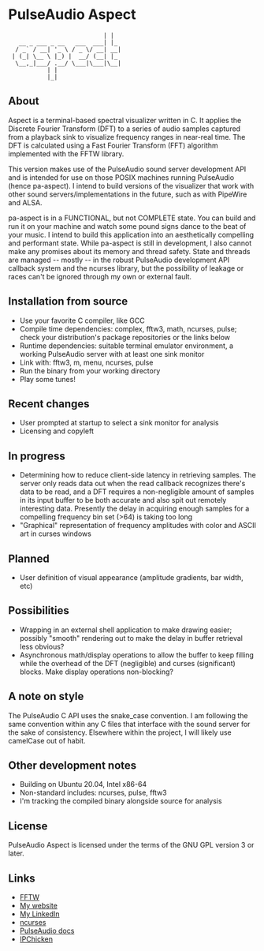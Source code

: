 # PulseAudio Aspect
```                         _   
                           | |  
   __ _ ___ _ __   ___  ___| |_ 
  / _` / __| '_ \ / _ \/ __| __|
 | (_| \__ \ |_) |  __/ (__| |_ 
  \__,_|___/ .__/ \___|\___|\__|
           | |                  
           |_|                  
```
## About
Aspect is a terminal-based spectral visualizer written in C. It applies the Discrete Fourier Transform (DFT) to a series of audio samples captured from a playback sink to visualize frequency ranges in near-real time. The DFT is calculated using a Fast Fourier Transform (FFT) algorithm implemented with the FFTW library. 

This version makes use of the PulseAudio sound server development API and is intended for use on those POSIX machines running PulseAudio (hence pa-aspect). I intend to build versions of the visualizer that work with other sound servers/implementations in the future, such as with PipeWire and ALSA.

pa-aspect is in a FUNCTIONAL, but not COMPLETE state. You can build and run it on your machine and watch some pound signs dance to the beat of your music. I intend to build this application into an aesthetically compelling and performant state. While pa-aspect is still in development, I also cannot make any promises about its memory and thread safety. State and threads are managed -- mostly -- in the robust PulseAudio development API callback system and the ncurses library, but the possibility of leakage or races can't be ignored through my own or external fault.
## Installation from source
- Use your favorite C compiler, like GCC
- Compile time dependencies: complex, fftw3, math, ncurses, pulse; check your distribution's package repositories or the links below
- Runtime dependencies: suitable terminal emulator environment, a working PulseAudio server with at least one sink monitor
- Link with: fftw3, m, menu, ncurses, pulse
- Run the binary from your working directory
- Play some tunes!
## Recent changes
- User prompted at startup to select a sink monitor for analysis
- Licensing and copyleft
## In progress
- Determining how to reduce client-side latency in retrieving samples. The server only reads data out when the read callback recognizes there's data to be read, and a DFT requires a non-negligible amount of samples in its input buffer to be both accurate and also spit out remotely interesting data. Presently the delay in acquiring enough samples for a compelling frequency bin set (>64) is taking too long
- "Graphical" representation of frequency amplitudes with color and ASCII art in curses windows
## Planned
- User definition of visual appearance (amplitude gradients, bar width, etc)
## Possibilities
- Wrapping in an external shell application to make drawing easier; possibly "smooth" rendering out to make the delay in buffer retrieval less obvious?
- Asynchronous math/display operations to allow the buffer to keep filling while the overhead of the DFT (negligible) and curses (significant) blocks. Make display operations non-blocking?
## A note on style
The PulseAudio C API uses the snake_case convention. I am following the same convention within any C files that interface with the sound server for the sake of consistency. Elsewhere within the project, I will likely use camelCase out of habit.
## Other development notes
- Building on Ubuntu 20.04, Intel x86-64
- Non-standard includes: ncurses, pulse, fftw3 
- I'm tracking the compiled binary alongside source for analysis
## License
PulseAudio Aspect is licensed under the terms of the GNU GPL version 3 or later.
## Links
- [FFTW](http://www.fftw.org/)
- [My website](https://kylemetscher.com)
- [My LinkedIn](https://linkedin.com/in/c0w80yd4n)
- [ncurses](https://invisible-island.net/ncurses/)
- [PulseAudio docs](https://freedesktop.org/software/pulseaudio/doxygen/index.html)
- [IPChicken](https://ipchicken.com)